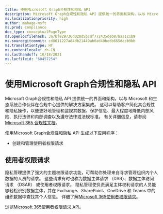 ```yaml
---
title: 使用Microsoft Graph合规性和隐私 API
description: Microsoft Graph合规性和隐私 API 提供统一的界面和架构，以与 Microsoft 和生态系统合作伙伴在合规中心提供的解决方案集成。 这可以帮助客户简化其合规性和隐私操作，以便更好地管理和监视其数据、保护信息、最大程度地降低内部风险、执行法律和内部调查以及遵守法律或法规标准。
ms.localizationpriority: high
author: mahage-msft
ms.prod: compliance
doc_type: conceptualPageType
ms.openlocfilehash: 3a7bf929736d028d5bcdf772435deb87baa1c1b9
ms.sourcegitcommit: cd8611227a84db21449ab0ad40bedb665dacb9bb
ms.translationtype: HT
ms.contentlocale: zh-CN
ms.lasthandoff: 10/18/2021
ms.locfileid: "60457254"
---
```

# <a name="use-the-microsoft-graph-compliance-and-privacy-apis"></a>使用Microsoft Graph合规性和隐私 API

Microsoft Graph合规性和隐私 API 提供统一的界面和架构，以与 Microsoft 和生态系统合作伙伴在合规中心提供的解决方案集成。 这可以帮助客户简化其合规性和隐私操作，以便更好地管理和监视其数据、保护信息、最大程度地降低内部风险、执行法律和内部调查以及遵守法律或法规标准。 有关详细信息，请参阅 [Microsoft 365 合规性文档](/microsoft-365/compliance)。

使用Microsoft Graph合规性和隐私 API 生成以下应用程序：

- 创建和管理使用者权限请求

## <a name="subject-rights-request"></a>使用者权限请求

隐私管理提供了强大的主题权限请求功能，可帮助你处理来自寻求管理组织内个人数据的人员的请求。 这些请求有时也称为数据主体请求 （DSR）、数据主体访问请求 （DSAR） 或使用者权限请求。 隐私管理使负责满足主体权利请求的人员能够轻松识别数据主体，并在 Exchange、SharePoint、OneDrive 和 Teams 中的组织数据中查找其个人信息。 详细了解[Microsoft 365使用者权限请求](/microsoft-365/compliance/privacy-management-subject-rights-requests)。

浏览[Microsoft 365使用者权限请求 API](subjectrightsrequest-subjectrightsrequestapioverview.md)。

